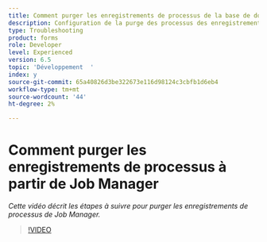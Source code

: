 ```yaml
---
title: Comment purger les enregistrements de processus de la base de données Job Manager
description: Configuration de la purge des processus des enregistrements de la base de données Job Manager
type: Troubleshooting
product: forms
role: Developer
level: Experienced
version: 6.5
topic: 'Développement  '
index: y
source-git-commit: 65a40826d3be322673e116d98124c3cbfb1d6eb4
workflow-type: tm+mt
source-wordcount: '44'
ht-degree: 2%

---
```


# Comment purger les enregistrements de processus à partir de Job Manager

*Cette vidéo décrit les étapes à suivre pour purger les enregistrements de processus de Job Manager.*

>[!VIDEO](https://video.tv.adobe.com/v/335577?quality=9&learn=on)

